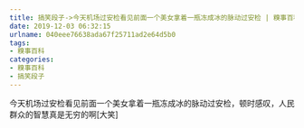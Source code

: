 ```yaml
---
title: 搞笑段子->今天机场过安检看见前面一个美女拿着一瓶冻成冰的脉动过安检 | 糗事百科
date: 2019-12-03 06:32:15
urlname: 040eee76638ada67f25711ad2e64d5b0
tags: 
- 糗事百科
categories:
- 糗事百科
- 搞笑段子
---
```

今天机场过安检看见前面一个美女拿着一瓶冻成冰的脉动过安检，顿时感叹，人民群众的智慧真是无穷的啊[大笑]


